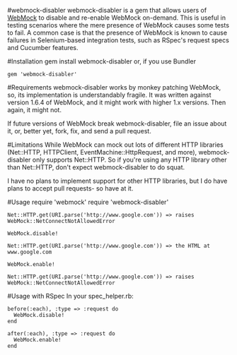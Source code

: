 #webmock-disabler
webmock-disabler is a gem that allows users of [WebMock](https://github.com/bblimke/webmock) to disable and re-enable WebMock on-demand. This is useful in testing scenarios where the mere presence of WebMock causes some tests to fail. A common case is that the presence of WebMock is known to cause failures in Selenium-based integration tests, such as RSpec's request specs and Cucumber features.

#Installation
    gem install webmock-disabler
or, if you use Bundler

    gem 'webmock-disabler'
    
#Requirements
webmock-disabler works by monkey patching WebMock, so, its implementation is understandably fragile.  It was written against version 1.6.4 of WebMock, and it might work with higher 1.x versions.  Then again, it might not.  

If future versions of WebMock break webmock-disabler, file an issue about it, or, better yet, fork, fix, and send a pull request.

#Limitations
While WebMock can mock out lots of different HTTP libraries (Net::HTTP, HTTPClient, EventMachine::HttpRequest, and more), webmock-disabler only supports Net::HTTP.  So if you're using any HTTP library other than Net::HTTP, don't expect webmock-disabler to do squat.

I have no plans to implement support for other HTTP libraries, but I do have plans to accept pull requests- so have at it.

#Usage
    require 'webmock'
    require 'webmock-disabler'

    Net::HTTP.get(URI.parse('http://www.google.com')) => raises WebMock::NetConnectNotAllowedError

    WebMock.disable!

    Net::HTTP.get(URI.parse('http://www.google.com')) => the HTML at www.google.com

    WebMock.enable!

    Net::HTTP.get(URI.parse('http://www.google.com')) => raises WebMock::NetConnectNotAllowedError
    
#Usage with RSpec
In your spec_helper.rb:

    before(:each), :type => :request do
      WebMock.disable!
    end

    after(:each), :type => :request do
      WebMock.enable!
    end